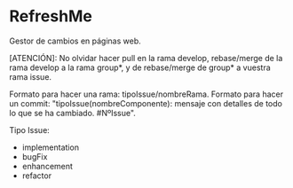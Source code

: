 # RefreshMe
Gestor de cambios en páginas web.

[ATENCIÓN]: No olvidar hacer pull en la rama develop, rebase/merge de la rama develop a la rama group*, y de rebase/merge de group* a vuestra rama issue.

Formato para hacer una rama: tipoIssue/nombreRama.
Formato para hacer un commit: "tipoIssue(nombreComponente): mensaje con detalles de todo lo que se ha cambiado. #NºIssue".

Tipo Issue:
- implementation
- bugFix
- enhancement
- refactor
